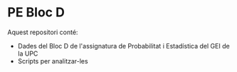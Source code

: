 # PE Bloc D

Aquest repositori conté: 
- Dades del Bloc D de l'assignatura de Probabilitat i Estadística del GEI de la UPC
- Scripts per analitzar-les
